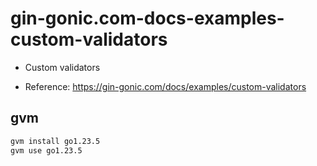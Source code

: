 # gin-gonic.com-docs-examples-custom-validators

- Custom validators

- Reference: https://gin-gonic.com/docs/examples/custom-validators

## gvm

```sh
gvm install go1.23.5
gvm use go1.23.5
```
